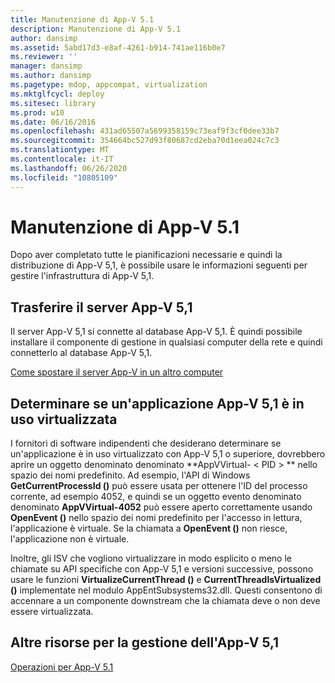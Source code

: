 ```yaml
---
title: Manutenzione di App-V 5.1
description: Manutenzione di App-V 5.1
author: dansimp
ms.assetid: 5abd17d3-e8af-4261-b914-741ae116b0e7
ms.reviewer: ''
manager: dansimp
ms.author: dansimp
ms.pagetype: mdop, appcompat, virtualization
ms.mktglfcycl: deploy
ms.sitesec: library
ms.prod: w10
ms.date: 06/16/2016
ms.openlocfilehash: 431ad65507a5699358159c73eaf9f3cf0dee33b7
ms.sourcegitcommit: 354664bc527d93f80687cd2eba70d1eea024c7c3
ms.translationtype: MT
ms.contentlocale: it-IT
ms.lasthandoff: 06/26/2020
ms.locfileid: "10805109"
---
```

# Manutenzione di App-V 5.1


Dopo aver completato tutte le pianificazioni necessarie e quindi la distribuzione di App-V 5,1, è possibile usare le informazioni seguenti per gestire l'infrastruttura di App-V 5,1.

## <a href="" id="move-the-app-v-5-1-server-"></a>Trasferire il server App-V 5,1


Il server App-V 5,1 si connette al database App-V 5,1. È quindi possibile installare il componente di gestione in qualsiasi computer della rete e quindi connetterlo al database App-V 5,1.

[Come spostare il server App-V in un altro computer](how-to-move-the-app-v-server-to-another-computer51.md)

## <a href="" id="determine-if-an-app-v-5-1-application-is-running-virtualized-"></a>Determinare se un'applicazione App-V 5,1 è in uso virtualizzata


I fornitori di software indipendenti che desiderano determinare se un'applicazione è in uso virtualizzato con App-V 5,1 o superiore, dovrebbero aprire un oggetto denominato denominato **AppVVirtual- &lt; PID &gt; ** nello spazio dei nomi predefinito. Ad esempio, l'API di Windows **GetCurrentProcessId ()** può essere usata per ottenere l'ID del processo corrente, ad esempio 4052, e quindi se un oggetto evento denominato denominato **AppVVirtual-4052** può essere aperto correttamente usando **OpenEvent ()** nello spazio dei nomi predefinito per l'accesso in lettura, l'applicazione è virtuale. Se la chiamata a **OpenEvent ()** non riesce, l'applicazione non è virtuale.

Inoltre, gli ISV che vogliono virtualizzare in modo esplicito o meno le chiamate su API specifiche con App-V 5,1 e versioni successive, possono usare le funzioni **VirtualizeCurrentThread ()** e **CurrentThreadIsVirtualized ()** implementate nel modulo AppEntSubsystems32.dll. Questi consentono di accennare a un componente downstream che la chiamata deve o non deve essere virtualizzata.






## Altre risorse per la gestione dell'App-V 5,1


[Operazioni per App-V 5.1](operations-for-app-v-51.md)

 

 





